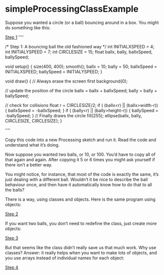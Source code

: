 # simpleProcessingClassExample



Suppose you wanted a circle (or a ball) bouncing around in a box. You
might do something like
this:

[Step 1](src/step1/step1.pde)
''''

/*
Step 1: A bouncing ball the old fashioned way
 */
int INITIALXSPEED = 4;
int INITIALYSPEED = 7;
int CIRCLESIZE = 15;
float ballx, bally, ballxSpeed, ballySpeed;

void setup() {
  size(400, 400);
  smooth();
  ballx = 10;
  bally = 50;
  ballxSpeed = INITIALXSPEED;
  ballySpeed = INITIALYSPEED;
}

void draw() {
  // Always erase the screen first
  background(0);

  // update the position of the circle
  ballx = ballx + ballxSpeed;
  bally = bally + ballySpeed;


  // check for collisions
  float r = CIRCLESIZE/2;
  if ( (ballx<r) || (ballx>width-r)) {
    ballxSpeed = -ballxSpeed;
  }
  if ( (bally<r) || (bally>height-r)) {
    ballySpeed = -ballySpeed;
  }
  // Finally draws the circle
  fill(255);
  ellipse(ballx, bally, CIRCLESIZE, CIRCLESIZE);
}

''''

Copy this code into a new Processing sketch and run it. Read the code and
understand what it’s doing.

Now suppose you wanted two balls, or 10, or 100. You’d have to copy all of
that again and again. After copying it 5 or 6 times you might ask yourself
if there isn’t a better way.

You might notice, for instance, that most of the code is exactly the same, 
it’s just dealing with a
different ball. Wouldn’t it be nice to
describe the ball behaviour once, and then have it automatically know how to
do that to all the balls?

There is a way, using classes and objects. Here is the same program using
objects:

[Step 2](src/step2/step2.pde)

If you want two balls, you don’t need to redefine the class, just create
more objects:

[Step 3](src/step3/step3.pde)

But that seems like the class didn’t really save us that much work. Why use
classes? Answer: it really
helps when you want to make lots of objects, and you use arrays instead of
individual names for each
object:

[Step 4](src/step4/step4.pde)
